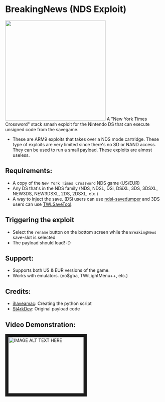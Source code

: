 # BreakingNews (NDS Exploit)
<img src="https://cdn.discordapp.com/attachments/394268460865028096/581897131837620293/breakingnews.png" width="320">
A "New York Times Crossword" stack smash exploit for the Nintendo DS that can execute unsigned code from the savegame.

* These are ARM9 exploits that takes over a NDS mode cartridge. These type of exploits are very limited since there's no SD or NAND access. They can be used to run a small payload. These exploits are almost useless.

## Requirements:
* A copy of the `New York Times Crossword` NDS game (US/EUR)
* Any DS that's in the NDS family (NDS, NDSL, DSi, DSiXL, 3DS, 3DSXL, NEW3DS, NEW3DSXL, 2DS, 2DSXL, etc.)
* A way to inject the save. (DSi users can use [ndsi-savedumper](https://github.com/edo9300/ndsi-savedumper) and 3DS users can use [TWLSaveTool](https://github.com/TuxSH/TWLSaveTool/releases).
###
## Triggering the exploit
* Select the `rename` button on the bottom screen while the `BreakingNews` save-slot is selected
* The payload should load! :D
###
## Support:
* Supports both US & EUR versions of the game.
* Works with emulators. (no$gba, TWiLightMenu++, etc.)
###
## Credits:
* [ihaveamac](https://github.com/ihaveamac): Creating the python script
* [St4rkDev](https://twitter.com/St4rkDev): Original payload code
###
## Video Demonstration:
<a href="http://www.youtube.com/watch?feature=player_embedded&v=drayJZ3LNZQ
" target="_blank"><img src="http://img.youtube.com/vi/drayJZ3LNZQ/0.jpg" 
alt="IMAGE ALT TEXT HERE" width="240" height="180" border="10" /></a>
